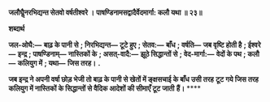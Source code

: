 **जलौघैॢनरभिद्यन्त सेतवो वर्षतीश्वरे ।** **पाषण्डिनामसद्वादैर्वेदमार्गा: कलौ यथा ॥ २३॥** 

**शब्दार्थ** 

**जल-ओघै:—** **बाढ़ के पानी से** **; निरभिद्यन्त—** **टूटे हुए** **; सेतव:—** **बाँध** **; वर्षति—** **जब वृष्टि होती है** **; ईश्वरे—** **इन्द्र** **; पाषण्डिनाम्—** **नास्तिकों के** **; असत्-वादै:—** **झूठे सिद्धान्तों से** **; वेद-मार्गा:—** **वेदों के पथ** **; कलौ—** **कलियुग में** **; यथा—** **जिस तरह।** **.** 

**जब इन्द्र ने अपनी वर्षा छोड़ भेजी तो बाढ़ के पानी से खेतों में ङ्क्षसचाई के बाँध उसी तरह** **टूट गये जिस तरह कलियुग में नास्तिकों के सिद्धान्तों से वैदिक आदेशों की सीमाएँ टूट जाती** **हैं।** **** 